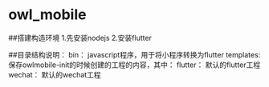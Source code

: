 # owl_mobile
##搭建构造环境
1.先安装nodejs
2.安装flutter

##目录结构说明：
bin：
  javascript程序，用于将小程序转换为flutter
templates:
  保存owlmobile-init的时候创建的工程的内容，其中：
  flutter：
    默认的flutter工程
  wechat：
    默认的wechat工程
    
    
